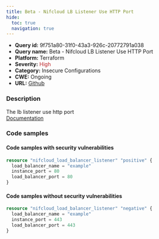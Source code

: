 ```yaml
---
title: Beta - Nifcloud LB Listener Use HTTP Port
hide:
  toc: true
  navigation: true
---
```


-   **Query id:** 9f751a80-31f0-43a3-926c-20772791a038
-   **Query name:** Beta - Nifcloud LB Listener Use HTTP Port
-   **Platform:** Terraform
-   **Severity:** <span style="color:#bb2124">High</span>
-   **Category:** Insecure Configurations
-   **CWE:** Ongoing
-   **URL:** [Github](https://github.com/DataDog/kics/tree/master/assets/queries/terraform/nifcloud/load_balancer_listener_use_http)

### Description
The lb listener use http port<br>
[Documentation](https://registry.terraform.io/providers/nifcloud/nifcloud/latest/docs/resources/load_balancer_listener#load_balancer_port)

### Code samples
#### Code samples with security vulnerabilities
```tf title="Positive test num. 1 - tf file" hl_lines="1"
resource "nifcloud_load_balancer_listener" "positive" {
  load_balancer_name = "example"
  instance_port = 80
  load_balancer_port = 80
}

```


#### Code samples without security vulnerabilities
```tf title="Negative test num. 1 - tf file"
resource "nifcloud_load_balancer_listener" "negative" {
  load_balancer_name = "example"
  instance_port = 443
  load_balancer_port = 443
}

```

